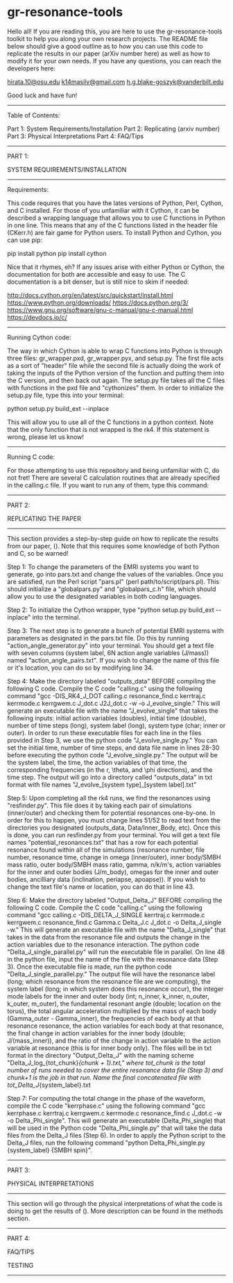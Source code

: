 
# gr-resonance-tools

Hello all! If you are reading this, you are here to use the gr-resonance-tools toolkit to help you along your own research projects. The README file below should give a good outline as to how you can use this code to replicate the results in our paper (arXiv number here) as well as how to modify it for your own needs. If you have any questions, you can reach the developers here:

hirata.10@osu.edu
k14masilv@gmail.com
h.g.blake-goszyk@vanderbilt.edu

Good luck and have fun!

________________________________________________________________________________________________________

Table of Contents:

Part 1: System Requirements/Installation
Part 2: Replicating (arxiv number)
Part 3: Physical Interpretations
Part 4: FAQ/Tips

________________________________________________________________________________________________________

PART 1:

SYSTEM REQUIREMENTS/INSTALLATION

***************************************************
Requirements:

This code requires that you have the lates versions of Python, Perl, Cython, and C installed. For those of you unfamiliar with it Cython, it can be described a wrapping language that allows you to use C functions in Python in one line. This means that any of the C functions listed in the header file (CKerr.h) are fair game for Python users. To install Python and Cython, you can use pip:

pip install python
pip install cython

Nice that it rhymes, eh? If any issues arise with either Python or Cython, the documentation for both are accessible and easy to use. The C documentation is a bit denser, but is still nice to skim if needed:

http://docs.cython.org/en/latest/src/quickstart/install.html
https://www.python.org/downloads/
https://docs.python.org/3/
https://www.gnu.org/software/gnu-c-manual/gnu-c-manual.html
https://devdocs.io/c/


***************************************************
Running Cython code:

The way in which Cython is able to wrap C functions into Python is through three files: gr_wrapper.pxd, gr_wrapper.pyx, and setup.py. The first file acts as a sort of "header" file while the second file is actually doing the work of taking the inputs of the Python version of the function and putting them into the C version, and then back out again. The setup.py file takes all the C files with functions in the pxd file and "cythonizes" them. In order to initialize the setup.py file, type this into your terminal:

python setup.py build_ext --inplace

This will allow you to use all of the C functions in a python context. Note that the only function that is not wrapped is the rk4. If this statement is wrong, please let us know!


***************************************************
Running C code:

For those attempting to use this repository and being unfamiliar with C, do not fret! There are several C calculation routines that are already specified in the calling.c file. If you want to run any of them, type this command:





________________________________________________________________________________________________________

PART 2:

REPLICATING THE PAPER

***************************************************

This section provides a step-by-step guide on how to replicate the results from our paper, (). Note that this requires some knowledge of both Python and C, so be warned!

Step 1: To change the parameters of the EMRI systems you want to generate, go into pars.txt and change the values of the variables. Once you are satisfied, run the Perl script "pars.pl" (perl path/to/script/pars.pl). This should initialize a "globalpars.py" and "globalpars_c.h" file, which should allow you to use the designated variables in both coding languages.

Step 2: To initialize the Cython wrapper, type "python setup.py build_ext --inplace" into the terminal.

Step 3: The next step is to generate a bunch of potential EMRI systems with parameters as designated in the pars.txt file. Do this by running "action_angle_generator.py" into your terminal. You should get a text file with seven columns (system label, 6N action angle variables (J/mass)) named "action_angle_pairs.txt". If you wish to change the name of this file or it's location, you can do so by modifying line 34.

Step 4: Make the directory labeled "outputs_data" BEFORE compiling the following C code. Compile the C code "calling.c" using the following command "gcc -DIS_RK4_J_DOT calling.c resonance_find.c kerrtraj.c kerrmode.c kerrgwem.c J_dot.c J2J_dot.c -w -o J_evolve_single." This will generate an executable file with the name "J_evolve_single" that takes the following inputs: initial action variables (doubles), initial time (double), number of time steps (long), system label (long), system type (char; inner or outer). In order to run these executable files for each line in the files provided in Step 3, we use the python code "J_evolve_single.py." You can set the initial time, number of time steps, and data file name in lines 28-30 before executing the python code "J_evolve_single.py." The output will be the system label, the time, the action variables of that time, the corresponding frequencies (in the r, \theta, and \phi directions), and the time step. The output will go into a directory called "outputs_data" in txt format with file names "J_evolve_[system type]_[system label].txt"

Step 5: Upon completing all the rk4 runs, we find the resonances using "resfinder.py". This file does it by taking each pair of simulations (inner/outer) and checking them for potential resonances one-by-one. In order for this to happen, you must change lines 51/52 to read text from the directories you designated (outputs_data, Data/Inner_Body, etc). Once this is done, you can run resfinder.py from your terminal. You will get a text file names "potential_resonances.txt" that has a row for each potential resonance found within all of the simulations (resonance number, file number, resonance time, change in omega (inner/outer), inner body/SMBH mass ratio, outer body/SMBH mass ratio, gamma, n/k/m's, action variables for the inner and outer bodies (J/m_body), omegas for the inner and outer bodies, ancilliary data (inclination, periapse, apoapse)). If you wish to change the text file's name or location, you can do that in line 43.

Step 6: Make the directory labeled "Output_Delta_J" BEFORE compiling the following C code. Compile the C code "calling.c" using the following command "gcc calling.c -DIS_DELTA_J_SINGLE kerrtraj.c kerrmode.c kerrgwem.c resonance_find.c Gamma.c Delta_J.c J_dot.c -o Delta_J_single -w." This will generate an executable file with the name "Delta_J_single" that takes in the data from the resonance file and outputs the change in the action variables due to the resonance interaction. The python code "Delta_J_single_parallel.py" will run the executable file in parallel. On line 48 in the python file, input the name of the file with the resonance data (Step 3). Once the executable file is made, run the python code "Delta_J_single_parallel.py." The output file will have the resonance label (long; which resonance from the resonance file are we computing), the system label (long; in which system does this resonance occur), the integer mode labels for the inner and outer body (int; n_inner, k_inner, n_outer, k_outer, m_outer), the fundamental resonant angle (double; location on the torus), the total angular acceleration multiplied by the mass of each body (Gamma_outer - Gamma_inner), the frequencies of each body at that resonance resonance, the action variables for each body at that resonance, the final change in action variables for the inner body (double; J/(mass_inner)), and the ratio of the change in action variable to the action variable at resonance (this is for inner body only). The files will be in txt format in the directory "Output_Delta_J" with the naming scheme "Delta_J_log_{tot_chunk}_{chunk + 1}.txt," where tot_chunk is the total number of runs needed to cover the entire resonance data file (Step 3) and chunk+1 is the job in that run. Name the final concatenated file with tot_Delta_J_{system_label}.txt

Step 7: For computing the total change in the phase of the waveform, compile the C code "kerrphase.c" using the following command "gcc kerrphase.c kerrtraj.c kerrgwem.c kerrmode.c resonance_find.c J_dot.c -w -o Delta_Phi_single". This will generate an executable (Delta_Phi_single) that will be used in the Python code "Delta_Phi_single.py" that will take the data files from the Delta_J files (Step 6). In order to apply the Python script to the Delta_J files, run the following command "python Delta_Phi_single.py {system_label} {SMBH spin}". 



________________________________________________________________________________________________________

PART 3:

PHYSICAL INTERPRETATIONS

***************************************************

This section will go through the physical interpretations of what the code is doing to get the results of (). More description can be found in the methods section.





________________________________________________________________________________________________________

PART 4:

FAQ/TIPS

TESTING

***************************************************